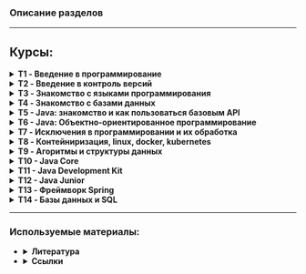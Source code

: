 ### Описание разделов ###
----------
## Курсы:

<details><summary><b>T1 - Введение в программирование</b></summary><blockquote>
    <details><summary><u>Лекции</u></summary><blockquote>
        <li>T1L1 - Урок 1. Что такое программирование и языки программирования <b>{решения на python}</b></li>
        <li>T1L2 - Урок 2. Базовые алгоритмы и массив как структура данных <b>{решение на javascript + html + Блок-схема}</b></li>
        <li>T1L3 - Урок 3. Сложность и стоимость алгоритмов <b>{.java}</b></li>
    </blockquote></details>
    <details><summary><u>Семинары</u></summary><blockquote>
        <li>T1S1 - Урок 1. Создаём и записываем свои первые алгоритмы <b>{Блок-схемы + .py}</b></li>
        <li>T1S2 - Урок 2. Решаем задачи с массивами <b>{Блок-схемы + .java}</b></li>
        <li>T1S3 - Урок 3. Сравниваем разные алгоритмы решения задач <b>{Блок-схемы + псевдокод}</b></li>
    </blockquote>
    </details>
    <i>Изучение алгоритмов, блок схем, псевдокода. Папка *T1. Пробуем реализацию алгоритмов с помощью:
        <ul><li>python</li>
        <li>java</li>
        <li>javascript+html+css</li></ul></i>
</blockquote></details>

<details><summary><b>T2 - Введение в контроль версий</b></summary><blockquote>
    <details><summary><U>Лекции</u></summary><blockquote>
        <li>T2L1 - Урок 1. Знакомство с контролем версий <b>{команды Git}</b></li>
        <li>T2L2 - Урок 2. Установка и настройка системы контроля версий <b>{Синтаксис Markdown + новые команды Git}</b></li>
        <li>T2L3 - Урок 3. Углубляемся в контроль версий <b>{Принцип работы с удаленными репозиториями}</b></li>
    </blockquote></details>
    <details><summary><u>Семинары</u></summary><blockquote>
        <li>T2S1 - Урок 1. Первое использование контроля версий <b>{Установка, настройка, основные комманды Git}</b></li>
        <li>T2S2 - Урок 2. Второе использование контроля версий <b>{Продолжаем изучать Git}</b></li>
        <li>T2S3 - Урок 3. Работа с удалёнными репозиториями <b>{Fork, pull request}</b></li>
    </blockquote>
    </details>
    <details><summary><u>Ссылки</u></summary><blockquote>
        <li><a href="https://vimeo.com/showcase/5616060">Видео-скринкасты Git</a></li>
        <li><a href="https://drive.google.com/file/d/1oM6gS9rVMlnDim8KnLshgSjBByb1OKlG/view?usp=sharing">"Git для профессионального программиста", книга-руководство (Чакон С., Штрауб Б.) [2016 год]</a></li>
        <li><a href="https://learngitbranching.js.org/?locale=ru_RU">Интерактивный учебник Git</a></li>
    </blockquote>
    </details>
    <i>Знакомимся с контролем версии Git (установка, настройка, комманды управления). Работаем с локальными и удаленными репозиториями. Изучаем GitHub, коммандная работа, Fork, pull request. </i><br>
    <i><a href="https://lms.merionet.ru/course/view.php?id=44">merionet git</a></i>
</blockquote></details>

<details><summary><b>T3 - Знакомство с языками программирования</b></summary><blockquote>
    <details><summary><U>Лекции</u></summary><blockquote>
        <li><a href="https://github.com/mgrom-dev/gb/tree/main/T3/T3L1">[T3L1]</a> - Урок 1. Введение</li>
        <li><a href="https://github.com/mgrom-dev/gb/tree/main/T3/T3L2">[T3L2]</a> - Урок 2. Массивы</li>
        <li><a href="https://github.com/mgrom-dev/gb/tree/main/T3/T3L3">[T3L3]</a> - Урок 3. Функции</li>
        <li><a href="https://github.com/mgrom-dev/gb/tree/main/T3/T3L4">[T3L4]</a> - Урок 4. Двумерные массивы</li>
        <li><a href="https://github.com/mgrom-dev/gb/tree/main/T3/T3L5">[T3L5]</a> - Урок 5. Рекурсия</li>
    </blockquote></details>
    <details><summary><u>Семинары</u></summary><blockquote>
        <li><a href="https://github.com/mgrom-dev/gb/tree/main/T3/T3S1">[T3S1]</a> - Урок 1. Введение</li>
        <li><a href="https://github.com/mgrom-dev/gb/tree/main/T3/T3S2">[T3S2]</a> - Урок 2. Простые Алгоритмы</li>
        <li><a href="https://github.com/mgrom-dev/gb/tree/main/T3/T3S3">[T3S3]</a> - Урок 3. Массивы</li>
        <li><a href="https://github.com/mgrom-dev/gb/tree/main/T3/T3S4">[T3S4]</a> - Урок 4. Функции</li>
        <li><a href="https://github.com/mgrom-dev/gb/tree/main/T3/T3S5">[T3S5]</a> - Урок 5. Двумерные массивы</li>
        <li><a href="https://github.com/mgrom-dev/gb/tree/main/T3/T3S6">[T3S6]</a> - Урок 6. Массивы и строки</li>
        <li><a href="https://github.com/mgrom-dev/gb/tree/main/T3/T3S7">[T3S7]</a> - Урок 7. Рекурсия</li>
    </blockquote>
    </details>
    <i>Знакомимся с языком программирования С#. </i>
</blockquote></details>

<details><summary><b>T4 - Знакомство с базами данных</b></summary><blockquote>
    <details><summary><U>Лекции</u></summary><blockquote>
        <li><a href="https://github.com/mgrom-dev/gb/tree/main/T4/T4L1">[T4L1]</a> - Урок 1. Знакомство с базами данных</li>
        <li><a href="https://github.com/mgrom-dev/gb/tree/main/T4/T4L2">[T4L2]</a> - Урок 2. Работа с данными из разных таблиц</li>
        <li><a href="https://github.com/mgrom-dev/gb/tree/main/T4/T4L3">[T4L3]</a> - Урок 3. Создание структуры базы данных</li>
        <li><a href="https://github.com/mgrom-dev/gb/tree/main/T4/T4L4">[T4L4]</a> - Урок 4. Дополнительная лекция</li>
    </blockquote></details>
    <details><summary><u>Семинары</u></summary><blockquote>
        <li><a href="https://github.com/mgrom-dev/gb/tree/main/T4/T4S1">[T4S1]</a> - Урок 1. Знакомство с базами данных</li>
        <li><a href="https://github.com/mgrom-dev/gb/tree/main/T4/T4S2">[T4S2]</a> - Урок 2. Работа с данными из разных таблиц</li>
        <li><a href="https://github.com/mgrom-dev/gb/tree/main/T4/T4S3">[T4S3]</a> - Урок 3. Создание структуры базы данных</li>
    </blockquote>
    </details>
    <i>Знакомимся с базами данных, основы организации БД и псевдокод</i>
    <li><a href="https://app.diagrams.net/">diagrams</a> - рисование диаграм, структур, схем</li>
</blockquote></details>

<details><summary><b>T5 - Java: знакомство и как пользоваться базовым API</b></summary><blockquote>
    <details><summary><U>Лекции</u></summary><blockquote>
        <li><a href="https://github.com/mgrom-dev/gb/tree/main/T5/T5L1">[T5L1]</a> - Урок 1. Знакомство с языком программирования Java</li>
        <li><a href="https://github.com/mgrom-dev/gb/tree/main/T5/T5L2">[T5L2]</a> - Урок 2. Почему вы не можете не использовать API</li>
        <li><a href="https://github.com/mgrom-dev/gb/tree/main/T5/T5L3">[T5L3]</a> - Урок 3. Коллекции JAVA: Введение</li>
        <li><a href="https://github.com/mgrom-dev/gb/tree/main/T5/T5L4">[T5L4]</a> - Урок 4. Хранение и обработка данных ч1: приоритетные коллекции</li>
        <li><a href="https://github.com/mgrom-dev/gb/tree/main/T5/T5L5">[T5L5]</a> - Урок 5. Хранение и обработка данных ч2: множество коллекций Map</li>
        <li><a href="https://github.com/mgrom-dev/gb/tree/main/T5/T5L6">[T5L6]</a> - Урок 6. Хранение и обработка данных ч3: множество коллекций Set</li>
    </blockquote></details>
    <details><summary><u>Семинары</u></summary><blockquote>
        <li><a href="https://github.com/mgrom-dev/gb/tree/main/T5/T5S1">[T5S1]</a> - Урок 1. Знакомство с языком программирования Java</li>
        <li><a href="https://github.com/mgrom-dev/gb/tree/main/T5/T5S2">[T5S2]</a> - Урок 2. Почему вы не можете не использовать API</li>
        <li><a href="https://github.com/mgrom-dev/gb/tree/main/T5/T5S3">[T5S3]</a> - Урок 3. Коллекции JAVA: Введение</li>
        <li><a href="https://github.com/mgrom-dev/gb/tree/main/T5/T5S4">[T5S4]</a> - Урок 4. Хранение и обработка данных ч1: приоритетные коллекции</li>
        <li><a href="https://github.com/mgrom-dev/gb/tree/main/T5/T5S5">[T5S5]</a> - Урок 5. Хранение и обработка данных ч2: множество коллекций Map</li>
        <li><a href="https://github.com/mgrom-dev/gb/tree/main/T5/T5S6">[T5S6]</a> - Урок 6. Хранение и обработка данных ч3: множество коллекций Set</li>
    </blockquote>
    </details>
    <i>Знакомимся c JAVA</i>
</blockquote></details>

<details><summary><b>T6 - Java: Объектно-ориентированное программирование</b></summary><blockquote>
    <details><summary><U>Лекции</u></summary><blockquote>
        <li><a href="https://github.com/mgrom-dev/gb/tree/main/T6/T6L1">[T6L1]</a> - Урок 1. Знакомство с языком программирования Java</li>
        <li><a href="https://github.com/mgrom-dev/gb/tree/main/T6/T6L2">[T6L2]</a> - Урок 2. Принципы ООП Абстракция и интерфейсы. Пример проектирования</li>
        <li><a href="https://github.com/mgrom-dev/gb/tree/main/T6/T6L3">[T6L3]</a> - Урок 3. Некоторые стандартные интерфейсы Java и примеры их использования</li>
        <li><a href="https://github.com/mgrom-dev/gb/tree/main/T6/T6L4">[T6L4]</a> - Урок 4. ООП: Обобщения</li>
        <li><a href="https://github.com/mgrom-dev/gb/tree/main/T6/T6L5">[T6L5]</a> - Урок 5. ООП: От простого к практике</li>
        <li><a href="https://github.com/mgrom-dev/gb/tree/main/T6/T6L6">[T6L6]</a> - Урок 6. SOLID</li>
        <li><a href="https://github.com/mgrom-dev/gb/tree/main/T6/T6L7">[T6L7]</a> - Урок 7. Есть ли жизнь без Java?</li>
    </blockquote></details>
    <details><summary><u>Семинары</u></summary><blockquote>
        <li><a href="https://github.com/mgrom-dev/gb/tree/main/T6/T6S1">[T6S1]</a> - Урок 1. Принципы ООП: Инкапсуляция, наследование, полиморфизм</li>
        <li><a href="https://github.com/mgrom-dev/gb/tree/main/T6/T6S2">[T6S2]</a> - Урок 2. Принципы ООП Абстракция и интерфейсы. Пример проектирования</li>
        <li><a href="https://github.com/mgrom-dev/gb/tree/main/T6/T6S3">[T6S3]</a> - Урок 3. Некоторые стандартные интерфейсы Java и примеры их использования</li>
        <li><a href="https://github.com/mgrom-dev/gb/tree/main/T6/T6S4">[T6S4]</a> - Урок 4. ООП: Обобщения. ч1</li>
        <li><a href="https://github.com/mgrom-dev/gb/tree/main/T6/T6S5">[T6S5]</a> - Урок 5. От простого к практике</li>
        <li><a href="https://github.com/mgrom-dev/gb/tree/main/T6/T6S6">[T6S6]</a> - Урок 6. ООП Дизайн и  Solid </li>
        <li><a href="https://github.com/mgrom-dev/gb/tree/main/T6/T6S7">[T6S7]</a> - Урок 7. ООП Дизайн и  Solid ч.2</li>
    </blockquote>
    </details>
    <i><a href="https://habr.com/ru/companies/piter/articles/418157/">Элегантные объекты. Java Edition</a></i><br>
    <i><a href="https://drive.google.com/file/d/1mQzuKSg5fvzxFiRR5-Eg1zKa-tWZauaw/view?usp=sharing">"Философия JAVA" (Брюс Эккель) [2015 год]</a></i><br>
    <i>Принципы ООП c JAVA</i>
</blockquote></details>

<details><summary><b>T7 - Исключения в программировании и их обработка</b></summary><blockquote>
    <details><summary><U>Лекции</u></summary><blockquote>
        <li><a href="https://github.com/mgrom-dev/gb/tree/main/T7/T7L2">[T7L2]</a> - Урок 2. Исключения и их обработка</li>
        <li><a href="https://github.com/mgrom-dev/gb/tree/main/T7/T7L3">[T7L3]</a> - Урок 3. Продвинутая работа с исключениями в Java</li>
    </blockquote></details>
    <details><summary><u>Семинары</u></summary><blockquote>
        <li><a href="https://github.com/mgrom-dev/gb/tree/main/T7/T7S1">[T7S1]</a> - Урок 1. Обработка ошибок в программировании</li>
        <li><a href="https://github.com/mgrom-dev/gb/tree/main/T7/T7S2">[T7S2]</a> - Урок 2. Исключения и их обработка</li>
        <li><a href="https://github.com/mgrom-dev/gb/tree/main/T7/T7S3">[T7S3]</a> - Урок 3. Продвинутая работа с исключениями в Java</li>
    </blockquote>
    </details>
    <i>Работа с исключениями в JAVA</i>
</blockquote></details>

<details><summary><b>T8 - Контейниризация, linux, docker, kubernetes</b></summary><blockquote>
    <details><summary><U>Лекции</u></summary><blockquote>
        <li><a href="https://github.com/mgrom-dev/gb/tree/main/T8/T8L1">[T8L1]</a> - Урок 1. Механизм пространства имён</li>
        <li><a href="https://github.com/mgrom-dev/gb/tree/main/T8/T8L2">[T8L2]</a> - Урок 2. Механизмы контрольных групп</li>
        <li><a href="https://github.com/mgrom-dev/gb/tree/main/T8/T8L3">[T8L3]</a> - Урок 3. Введение в Docker</li>
        <li><a href="https://github.com/mgrom-dev/gb/tree/main/T8/T8L4">[T8L4]</a> - Урок 4. Dockerfile и слои</li>
        <li><a href="https://github.com/mgrom-dev/gb/tree/main/T8/T8L5">[T8L5]</a> - Урок 5. Docker Compose и Docker Swarm</li>
    </blockquote></details>
    <details><summary><u>Семинары</u></summary><blockquote>
        <li><a href="https://github.com/mgrom-dev/gb/tree/main/T8/T8S1">[T8S1]</a> - Урок 1. Механизм пространства имён</li>
        <li><a href="https://github.com/mgrom-dev/gb/tree/main/T8/T8S2">[T8S2]</a> - Урок 2. Механизмы контрольных групп</li>
        <li><a href="https://github.com/mgrom-dev/gb/tree/main/T8/T8S3">[T8S3]</a> - Урок 3. Введение в Docker</li>
        <li><a href="https://github.com/mgrom-dev/gb/tree/main/T8/T8S4">[T8S4]</a> - Урок 4. Dockerfile и слои</li>
        <li><a href="https://github.com/mgrom-dev/gb/tree/main/T8/T8S5">[T8S5]</a> - Урок 5. Docker Compose и Docker Swarm</li>
    </blockquote>
    </details>
    <i>Механизмы пространства имен и контрольных групп, контейниризация, linux, docker, docker compose, docker swarm</i>
</blockquote></details>

<details><summary><b>T9 - Агоритмы и структуры данных</b></summary><blockquote>
    <details><summary><U>Лекции</u></summary><blockquote>
        <li><a href="https://github.com/mgrom-dev/gb/tree/main/T9/T9L1">[T9L1]</a> - Урок 1. Алгоритмы. Сложность алгоритмов</li>
        <li><a href="https://github.com/mgrom-dev/gb/tree/main/T9/T9L2">[T9L2]</a> - Урок 2. Структуры данных. Массивы. Алгоритмы массивов</li>
        <li><a href="https://github.com/mgrom-dev/gb/tree/main/T9/T9L3">[T9L3]</a> - Урок 3. Структуры данных. Связный список</li>
        <li><a href="https://github.com/mgrom-dev/gb/tree/main/T9/T9L4">[T9L4]</a> - Урок 4. Структуры данных дерево и хэш-таблица</li>
    </blockquote></details>
    <details><summary><u>Семинары</u></summary><blockquote>
        <li><a href="https://github.com/mgrom-dev/gb/tree/main/T9/T9S1">[T9S1]</a> - Урок 1. Алгоритмы. Сложность алгоритмов</li>
        <li><a href="https://github.com/mgrom-dev/gb/tree/main/T9/T9S2">[T9S2]</a> - Урок 2. Структуры данных. Массивы. Алгоритмы массивов.</li>
        <li><a href="https://github.com/mgrom-dev/gb/tree/main/T9/T9S3">[T9S3]</a> - Урок 3. Структуры данных. Связный список.</li>
        <li><a href="https://github.com/mgrom-dev/gb/tree/main/T9/T9S4">[T9S4]</a> - Урок 4. Структуры данных дерево и хэш-таблица</li>
    </blockquote>
    </details>
    <i>Изучение различных подходов к решению задач, поиск оптимальных алгоритмов, замеры производительности и использования ресурсов программой</i>
</blockquote></details>

<details><summary><b>T10 - Java Core</b></summary><blockquote>
    <details><summary><U>Лекции</u></summary><blockquote>
        <li><a href="https://github.com/mgrom-dev/gb/tree/main/T10/T10L1">[T10L1]</a> - Урок 1. Платформа: история и окружение</li>
        <li><a href="https://github.com/mgrom-dev/gb/tree/main/T10/T10L2">[T10L2]</a> - Урок 2. Специализация: данные и функции</li>
        <li><a href="https://github.com/mgrom-dev/gb/tree/main/T10/T10L3">[T10L3]</a> - Урок 3. Специализация: ООП</li>
        <li><a href="https://github.com/mgrom-dev/gb/tree/main/T10/T10L4">[T10L4]</a> - Урок 4. Специализация: ООП и исключения</li>
        <li><a href="https://github.com/mgrom-dev/gb/tree/main/T10/T10L5">[T10L5]</a> - Урок 5. Специализация: тонкости работы</li>
    </blockquote></details>
    <details><summary><u>Семинары</u></summary><blockquote>
        <li><a href="https://github.com/mgrom-dev/gb/tree/main/T10/T10S1">[T10S1]</a> - Урок 1. Компиляция и интерпретация кода</li>
        <li><a href="https://github.com/mgrom-dev/gb/tree/main/T10/T10S2">[T10S2]</a> - Урок 2. Данные и функции</li>
        <li><a href="https://github.com/mgrom-dev/gb/tree/main/T10/T10S3">[T10S3]</a> - Урок 3. Классы и объекты</li>
        <li><a href="https://github.com/mgrom-dev/gb/tree/main/T10/T10S4">[T10S4]</a> - Урок 4. Обработка исключений</li>
        <li><a href="https://github.com/mgrom-dev/gb/tree/main/T10/T10S5">[T10S5]</a> - Урок 5. Специализация: тонкости работы</li>
    </blockquote>
    </details>
    <i>JDK, JRE, JVM, GC, exceptions, streams, типы данных, javadoc, Maven, JUnit, Lombok, Docker, файловый системы, игра крестики-нолики</i>
    <li><a href="https://habr.com/ru/articles/345520/">Шпаргалка Lombok</a></li>
    <li><a href="https://mvnrepository.com/">mvnrepository репозиторий</a></li>
    <li><a href="https://mvnrepository.com/artifact/org.projectlombok/lombok">Lobok maven</a></li>
</blockquote></details>

<details><summary><b>T11 - Java Development Kit</b></summary><blockquote>
    <details><summary><U>Лекции</u></summary><blockquote>
        <li><a href="https://github.com/mgrom-dev/gb/tree/main/T11/T11L1">[T11L1]</a> - Урок 1. Графический интерфейс пользователя</li>
        <li><a href="https://github.com/mgrom-dev/gb/tree/main/T11/T11L2">[T11L2]</a> - Урок 2. Интерфейсы</li>
        <li><a href="https://github.com/mgrom-dev/gb/tree/main/T11/T11L3">[T11L3]</a> - Урок 3. Обобщенное программирование</li>
        <li><a href="https://github.com/mgrom-dev/gb/tree/main/T11/T11L4">[T11L4]</a> - Урок 4. ООП и исключения Многопоточность</li>
        <li><a href="https://github.com/mgrom-dev/gb/tree/main/T11/T11L5">[T11L5]</a> - Урок 5. Коллекции</li>
        <li><a href="https://github.com/mgrom-dev/gb/tree/main/T11/T11L6">[T11L6]</a> - Урок 6. Управление проектом: сборщики проектов</li>
    </blockquote></details>
    <details><summary><u>Семинары</u></summary><blockquote>
        <li><a href="https://github.com/mgrom-dev/gb/tree/main/T11/T11S1">[T11S1]</a> - Урок 1. Простейшие интерфейсы пользователя</li>
        <li><a href="https://github.com/mgrom-dev/gb/tree/main/T11/T11S2">[T11S2]</a> - Урок 2. Интерфейсы и API</li>
        <li><a href="https://github.com/mgrom-dev/gb/tree/main/T11/T11S3">[T11S3]</a> - Урок 3. Универсальное проектирование</li>
        <li><a href="https://github.com/mgrom-dev/gb/tree/main/T11/T11S4">[T11S4]</a> - Урок 4. Паралеллизм и асинхронность</li>
        <li><a href="https://github.com/mgrom-dev/gb/tree/main/T11/T11S5">[T11S5]</a> - Урок 5. Структурирование данных</li>
        <li><a href="https://github.com/mgrom-dev/gb/tree/main/T11/T11S6">[T11S6]</a> - Урок 6. Сборка проекта</li>
    </blockquote>
    </details>
    <i>Многопоточность</i>
</blockquote></details>

<details><summary><b>T12 - Java Junior</b></summary><blockquote>
    <details><summary><U>Лекции</u></summary><blockquote>
        <li><a href="https://github.com/mgrom-dev/gb/tree/main/T12/T12L1">[T12L1]</a> - Урок 1. Лямбды и Stream API</li>
        <li><a href="https://github.com/mgrom-dev/gb/tree/main/T12/T12L2">[T12L2]</a> - Урок 2. Reflection API</li>
        <li><a href="https://github.com/mgrom-dev/gb/tree/main/T12/T12L3">[T12L3]</a> - Урок 3. Сериализация</li>
        <li><a href="https://github.com/mgrom-dev/gb/tree/main/T12/T12L4">[T12L4]</a> - Урок 4. Базы данных и инструменты взаимодействия с ними</li>
        <li><a href="https://github.com/mgrom-dev/gb/tree/main/T12/T12L5">[T12L5]</a> - Урок 5. Клиент/Сервер своими руками</li>
    </blockquote></details>
    <details><summary><u>Семинары</u></summary><blockquote>
        <li><a href="https://github.com/mgrom-dev/gb/tree/main/T12/T12S1">[T12S1]</a> - Урок 1. Лямбды и Stream API</li>
        <li><a href="https://github.com/mgrom-dev/gb/tree/main/T12/T12S2">[T12S2]</a> - Урок 2. Reflection API</li>
        <li><a href="https://github.com/mgrom-dev/gb/tree/main/T12/T12S3">[T12S3]</a> - Урок 3. Сериализация</li>
        <li><a href="https://github.com/mgrom-dev/gb/tree/main/T12/T12S4">[T12S4]</a> - Урок 4. Базы данных и инструменты взаимодействия с ними</li>
        <li><a href="https://github.com/mgrom-dev/gb/tree/main/T12/T12S5">[T12S5]</a> - Урок 5. Клиент/Сервер своими руками</li>
    </blockquote>
    </details>
    <i>Maven, Gradle, паттерн MVC</i>
</blockquote></details>

<details><summary><b>T13 - Фреймворк Spring</b></summary><blockquote>
    <details><summary><U>Лекции</u></summary><blockquote>
        <li><a href="https://github.com/mgrom-dev/gb/tree/main/T13/T13L1">[T13L1]</a> - Урок 1. Системы сборки Maven и Gradle для разработки Java приложений</li>
        <li><a href="https://github.com/mgrom-dev/gb/tree/main/T13/T13L2">[T13L2]</a> - Урок 2. Основы Spring. Spring Boot</li>
        <li><a href="https://github.com/mgrom-dev/gb/tree/main/T13/T13L3">[T13L3]</a> - Урок 3. Использование Spring для разработки серверного приложения</li>
        <li><a href="https://github.com/mgrom-dev/gb/tree/main/T13/T13L4">[T13L4]</a> - Урок 4. Spring MVC. Использование шаблонизатора Thymeleaf</li>
        <li><a href="https://github.com/mgrom-dev/gb/tree/main/T13/T13L5">[T13L5]</a> - Урок 5. Spring Data для работы с базами данных</li>
        <li><a href="https://github.com/mgrom-dev/gb/tree/main/T13/T13L6">[T13L6]</a> - Урок 6. Проектирование и реализация API для серверного приложения</li>
        <li><a href="https://github.com/mgrom-dev/gb/tree/main/T13/T13L7">[T13L7]</a> - Урок 7. Spring Security. Работа с JWT. Защита от основных видов атак</li>
        <li><a href="https://github.com/mgrom-dev/gb/tree/main/T13/T13L8">[T13L8]</a> - Урок 8. Spring AOP, управление транзакциями</li>
        <li><a href="https://github.com/mgrom-dev/gb/tree/main/T13/T13L9">[T13L9]</a> - Урок 9. Spring Cloud. Микросервисная архитектура</li>
        <li><a href="https://github.com/mgrom-dev/gb/tree/main/T13/T13L10">[T13L10]</a> - Урок 10. Spring Testing. JUnit и Mockito для написания тестов</li>
        <li><a href="https://github.com/mgrom-dev/gb/tree/main/T13/T13L11">[T13L11]</a> - Урок 11. Spring Actuator. Настройка мониторинга с Prometheus и Grafana</li>
        <li><a href="https://github.com/mgrom-dev/gb/tree/main/T13/T13L12">[T13L12]</a> - Урок 12. Паттерны проектирования и GoF паттерны в Spring приложении</li>
    </blockquote></details>
    <details><summary><u>Семинары</u></summary><blockquote>
        <li><a href="https://github.com/mgrom-dev/gb/tree/main/T13/T13S1">[T13S1]</a> - Урок 1. Системы сборки Maven и Gradle для разработки Java приложений</li>
        <li><a href="https://github.com/mgrom-dev/gb/tree/main/T13/T13S2">[T13S2]</a> - Урок 2. Основы Spring. Spring Boot</li>
        <li><a href="https://github.com/mgrom-dev/gb/tree/main/T13/T13S3">[T13S3]</a> - Урок 3. Использование Spring для разработки серверного приложения</li>
        <li><a href="https://github.com/mgrom-dev/gb/tree/main/T13/T13S4">[T13S4]</a> - Урок 4. Spring MVC. Использование шаблонизатора Thymeleaf</li>
        <li><a href="https://github.com/mgrom-dev/gb/tree/main/T13/T13S5">[T13S5]</a> - Урок 5. Spring Data для работы с базами данных</li>
        <li><a href="https://github.com/mgrom-dev/gb/tree/main/T13/T13S6">[T13S6]</a> - Урок 6. Проектирование и реализация API для серверного приложения</li>
        <li><a href="https://github.com/mgrom-dev/gb/tree/main/T13/T13S7">[T13S7]</a> - Урок 7. Spring Security. Работа с JWT. Защита от основных видов атак</li>
        <li><a href="https://github.com/mgrom-dev/gb/tree/main/T13/T13S8">[T13S8]</a> - Урок 8. Spring AOP, управление транзакциями</li>
        <li><a href="https://github.com/mgrom-dev/gb/tree/main/T13/T13S9">[T13S9]</a> - Урок 9. Spring Cloud. Микросервисная архитектура</li>
        <li><a href="https://github.com/mgrom-dev/gb/tree/main/T13/T13S10">[T13S10]</a> - Урок 10. Spring Testing. JUnit и Mockito для написания тестов</li>
        <li><a href="https://github.com/mgrom-dev/gb/tree/main/T13/T13S11">[T13S11]</a> - Урок 11. Spring Actuator. Настройка мониторинга с Prometheus и Grafana</li>
        <li><a href="https://github.com/mgrom-dev/gb/tree/main/T13/T13S12">[T13S12]</a> - Урок 12. Паттерны проектирования и GoF паттерны в Spring приложении</li>
    </blockquote>
    </details>
    <i>Spring, сборка проекта springboot initilizer, зависимости</i>
</blockquote></details>

<details><summary><b>T14 - Базы данных и SQL</b></summary><blockquote>
    <details><summary><U>Лекции</u></summary><blockquote>
        <li><a href="https://github.com/mgrom-dev/gb/tree/main/T14/T14L1">[T14L1]</a> - Урок 1. Инструменты для работы с базами данных</li>
        <li><a href="https://github.com/mgrom-dev/gb/tree/main/T14/T14L2">[T14L2]</a> - Урок 2. SQL – создание объектов, изменение данных, логические операторы</li>
        <li><a href="https://github.com/mgrom-dev/gb/tree/main/T14/T14L3">[T14L3]</a> - Урок 3. SQL – выборка данных, сортировка, агрегатные функции</li>
        <li><a href="https://github.com/mgrom-dev/gb/tree/main/T14/T14L4">[T14L4]</a> - Урок 4. SQL – объединение таблиц union, соединение - join, подзапросы</li>
        <li><a href="https://github.com/mgrom-dev/gb/tree/main/T14/T14L5">[T14L5]</a> - Урок 5. SQL – оконные функции</li>
        <li><a href="https://github.com/mgrom-dev/gb/tree/main/T14/T14L6">[T14L6]</a> - Урок 6. SQL – Транзакции, ACID. Временные таблицы, управляющие конструкции, циклы</li>
    </blockquote></details>
    <details><summary><u>Семинары</u></summary><blockquote>
        <li><a href="https://github.com/mgrom-dev/gb/tree/main/T14/T14S1">[T14S1]</a> - Урок 1. SQL: получение данных</li>
        <li><a href="https://github.com/mgrom-dev/gb/tree/main/T14/T14S2">[T14S2]</a> - Урок 2. SQL: Группировка, агрегатные функции, подзапросы</li>
        <li><a href="https://github.com/mgrom-dev/gb/tree/main/T14/T14S3">[T14S3]</a> - Урок 3. SQL: Объединение таблиц</li>
        <li><a href="https://github.com/mgrom-dev/gb/tree/main/T14/T14S4">[T14S4]</a> - Урок 4. SQL: Оконные функции</li>
        <li><a href="https://github.com/mgrom-dev/gb/tree/main/T14/T14S5">[T14S5]</a> - Урок 5. SQL: Создание таблиц и представлений</li>
    </blockquote>
    </details>
    <i>Работа с запросами, базы данных SQL</i>
</blockquote></details>

----------
### Используемые материалы: ###
-   <details><summary><b>Литература</b></summary><blockquote>
    <a href="https://drive.google.com/file/d/1oM6gS9rVMlnDim8KnLshgSjBByb1OKlG/view?usp=sharing">"Git для профессионального программиста", книга-руководство (Чакон С., Штрауб Б.) [2016 год]</a><br>
    <a href="https://drive.google.com/file/d/1CjkZXx6XdUFt_zKHobq1jXFNbx7PJZeU/view?usp=sharing">"C# Полное руководство", (Шилдт Г.) [2011 год]</a><br>
    <a href="https://drive.google.com/file/d/1IgAalswZY2TyR9MloXbz21WlV-omLXds/view?usp=sharing">"Программирование на C# для начинающих. Особенности языка", (Васильев А. Н.) [2019 год]</a><br>
    <a href="https://drive.google.com/file/d/1NYRLOne2faqaiNk_2sWm2YeF3uI6uRVO/view?usp=sharing">"Разработка обслуживаемых программ на языке C#", (Джуст Виссер) [2017 год]</a><br>
    <a href="https://drive.google.com/file/d/1-AnPYXogP2v449gbKE2Jomkb89_JMMhk/view?usp=sharing">"Введение в системы баз данных", (К. Дж. Дейт) [2005 год]</a><br>
    <a href="https://drive.google.com/file/d/1_C51Vgy8kWtIhX2BKWluizd1skKOBU6w/view?usp=sharing">"MySQL по максимуму", (Бэрон Шварц, Вадим Ткаченко, Петр Зайцев) [2018 год]</a><br>
    <a href="https://drive.google.com/file/d/1QFhl8_WhDtqNHCytOrD_9QKOdUWOj0Ap/view?usp=sharing">"Семь баз данных за семь недель", (Джим Р. Уилсон, Эрик Редмонд) [2013 год]</a><br>
    <a href="https://drive.google.com/file/d/10irrXXXGbJzKCyKGgF1QRDnlw-pbiFNo/view?usp=sharing">"Потоковая обработка данных", (Эндрю Дж. Пселтис) [2018 год]</a><br>
    <a href="https://drive.google.com/file/d/10lF-au1JwD5eZOs8WZkZwerSp1Z_vMWS/view?usp=sharing">"PostgreSQL. Основы языка SQL", (Евгений Моргунов) [2018 год]</a><br>
    <a href="https://drive.google.com/file/d/10gv19UFLJSt_lIsviVKJZPNsev86qSVe/view?usp=sharing">"Базы данных" (Томас Коннолли, Каролин Бегг) [2003 год]</a><br>
    <a href="https://drive.google.com/file/d/12Cs70RVAcHVwr7lGPgQl4ZbQ0r1yUNXa/view?usp=sharing">"MongoDB в действии" (Кайл Бэнкер) [2012 год]</a><br>
    <a href="https://drive.google.com/file/d/12IP1_I0l_ZEQQk7C6AD1Hm_AOIiV8vCw/view?usp=sharing">"MySQL. Сборник рецептов" (Поль Дюбуа) [2007 год]</a><br>
    <a href="https://drive.google.com/file/d/12W-JPaIQmbs5E8LzBaHHsaKAURB1cBXJ/view?usp=sharing">"Системы баз данных" (Гектор Гарсиа-Молина, Джеффри Ульман, Дженнифер Уидом) [2003 год]</a><br>
    <a href="https://drive.google.com/file/d/12Il9N7AYOFEOcLSNCcwk6CRzcEXG3bfZ/view?usp=sharing">"Секреты Oracle SQL" (Санжей Мишра, Алан Бьюли) [2003 год]</a><br>
    <a href="https://drive.google.com/file/d/1mQzuKSg5fvzxFiRR5-Eg1zKa-tWZauaw/view?usp=sharing">"Философия JAVA" (Брюс Эккель) [2015 год]</a><br>
    <a href="https://drive.google.com/file/d/1qV4s6uWONrDkkunpQLyc1TpxktlfMnoz/view?usp=sharing">"Java полное руководство" (Герберт Шилдт) [2022 год]</a><br>
    <a href="https://drive.google.com/file/d/1A3Z_Z-zawc2LQcgAGdBdvAqxYTrszxnu/view?usp=sharing">"Алгоритмы построение и анализ" (Томас Кормен) [2011 год]</a><br>
    <a href="https://drive.google.com/file/d/1EUm6WhTNJynbwFhfhRHNgq-h-i5qUdPN/view?usp=sharing">"ПАТТЕРНЫ ОБЪЕКТНО-ОРИЕНТИРОВАННОГО ПРОЕКТИРОВАНИЯ (Э. Гамма, Р. Хелм, Р. Джонсон, Дж. Влиссидес) [2020 год]</a><br>
    <a href="https://drive.google.com/file/d/1ET1dE8N_BPyWkxn9dAAC4c2SkvN-LqpX/view?usp=sharing">"Java ЭФФЕКТИВНОЕ ПРОГРАММИРОВАНИЕ" (Джошуа Блох) [2019 год]</a><br>
    </blockquote></details>

-   <details><summary><b>Ссылки</b></summary><blockquote>
    <a href="https://chromewebstore.google.com/detail/copyfish-%F0%9F%90%9F-free-ocr-soft/eenjdnjldapjajjofmldgmkjaienebbj">copyfish</a> - расширение chrome для получения текста из картинок<br>
    <a href="https://chromewebstore.google.com/detail/3c-capture-crop-create/mjcdmlibiooblijamnolhajjigcmhglp">3c-capture-crop-create</a> - расширение chrome для вырезания картинок<br>
    <a href="https://www.iloveimg.com/ru/compress-image">iloveimg</a> - сжатие картинок<br>
    <a href="https://git.io/ac-wiki/">рунет</a> - обход блокировок<br>
    <a href="https://websiteproxy.net/">веб-прокси</a> - обход блокировок<br>
    <a href="https://roadmap.sh/">roadmap</a> - карта скиллов<br>
    <a href="https://app.diagrams.net/">Diagrams</a> - создание блок-схем<br>
    <a href="https://www.notion.so/">Notion</a> - заметки, блокнот<br>
    <a href="https://obsidian.md/">Obsidian</a> - заметки, блокнот<br>
    <a href="https://learn.microsoft.com/ru-ru/contribute/content/markdown-reference">Markdown</a> - справочные материалы по Markdown<br>
    <a href="https://dotnetfiddle.net/#">dotnetfiddle</a> - онлайн компилятор c#<br>
    <a href="https://migeel.sk/blog/2024/01/02/building-a-self-contained-game-in-csharp-under-2-kilobytes/">статья C#</a> - Создание автономной игры на C# размером менее 2 килобайт.<br>
    <a href="https://metanit.com/">сайт по программированию</a> - справочные материалы для программистов по: asm, c#, c, c++, java, web, python, sql, mongoDB, go, vb.net, swift, kotlin, dart, php, rust, f#<br>
    <a href="https://leetcode.com/">leetcode</a> - cайт с различными задачами с собеседований и автотестами<br>
    <a href="https://edabit.com/challenges">edabit</a> - cайт с интерактивными задачами C#, C++, Java, JS, PHP, Ruby, Python, Swift<br>
    <a href="https://sqliteonline.com/">SQLiteonline</a> - онлайн тестирование БД<br>
    <u><b>Онлайн тренажеры метода слепой печати:</b></u><br>
    &emsp;<a href="https://typerun.top/#rus_basic">TypeRun</a><br>
    &emsp;<a href="https://www.typingstudy.com/">TypingStudy</a><br>
    &emsp;<a href="https://stamina-online.com/">Stamina</a><br>
    &emsp;<a href="https://klavogonki.ru/">Klavogonki</a> - в виде игры<br>
    &emsp;<a href="https://typing.io/">Typing</a> - для программистов<br>
    &emsp;<a href="https://edu.neoflex.ru/devops/">edu.neoflex</a> - Бесплатный курс DevOps<br>
    </blockquote></details>
